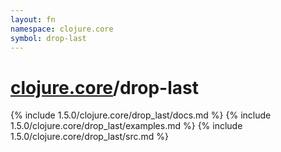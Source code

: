 ```yaml
---
layout: fn
namespace: clojure.core
symbol: drop-last
---
```


# [clojure.core](../)/drop-last

{% include 1.5.0/clojure.core/drop_last/docs.md %}
{% include 1.5.0/clojure.core/drop_last/examples.md %}
{% include 1.5.0/clojure.core/drop_last/src.md %}

